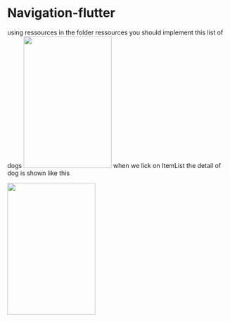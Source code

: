 # Navigation-flutter
using ressources in the folder ressources you should implement this list of dogs 
<img width="200" height="300" src=""/>
when we lick on ItemList the detail of dog is shown like this

<img width="200" height="300" src=""/>
